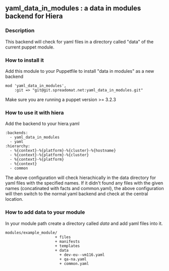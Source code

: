 ## yaml_data_in_modules : a data in modules backend for Hiera

### Description

This backend will check for yaml files in a directory called "data" of the current puppet module.

### How to install it

Add this module to your Puppetfile to install "data in modules" as a new backend

    mod 'yaml_data_in_modules',
        :git => "git@git.spreadomat.net:yaml_data_in_modules.git"

Make sure you are running a puppet version >= 3.2.3

### How to use it with hiera

Add the backend to your hiera.yaml

    :backends:
      - yaml_data_in_modules
      - yaml
    :hierarchy:
      - %{context}-%{platform}-%{cluster}-%{hostname}
      - %{context}-%{platform}-%{cluster}
      - %{context}-%{platform}
      - %{context}
      - common

The above configuration will check hierachically in the data directory for yaml files with the specified names. If it didn't found any files with the given names (concatinated with facts and common.yaml), the above configuration will then switch to the normal yaml backend and check at the central location.

### How to add data to your module

In your module path create a directory called *data* and add yaml files into it.

    modules/example_module/
                          + files
                          + manifests
                          + templates
                          + data
                            + dev-eu--vm116.yaml
                            + qa-na.yaml
                            + common.yaml
